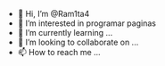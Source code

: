 - 👋 Hi, I’m @Ram1ta4
- 👀 I’m interested in programar paginas
- 🌱 I’m currently learning ...
- 💞️ I’m looking to collaborate on ...
- 📫 How to reach me ...

<!---
Ram1ta4/Ram1ta4 is a ✨ special ✨ repository because its `README.md` (this file) appears on your GitHub profile.
You can click the Preview link to take a look at your changes.
--->
